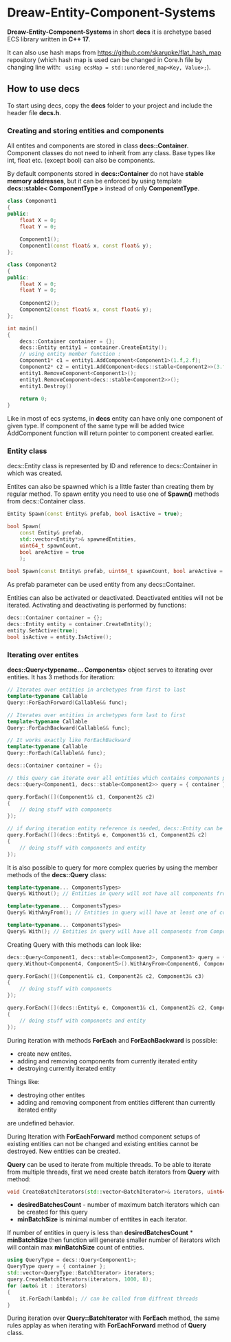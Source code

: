 # Dreaw-Entity-Component-Systems
**Dreaw-Entity-Component-Systems** in short **decs** it is archetype based ECS library written in **C++ 17**. 

It can also use hash maps from https://github.com/skarupke/flat_hash_map repository (which hash map is used can be changed in Core.h file by changing line with: ``` using ecsMap = std::unordered_map<Key, Value>;```).<br/>

## How to use **decs**
To start using decs, copy the **decs** folder to your project and include the header file **decs.h**.

### Creating and storing entities and components
All entites and components are stored in class **decs::Container**.<br/>
Component classes do not need to inherit from any class. Base types like int, float etc. (except bool) can also be components.<br/>

By default components stored in **decs::Container** do not have **stable memory addresses**, but it can be enforced by using template **decs::stable< ComponentType >** instead of only **ComponentType**.<br/>

```cpp
class Component1
{
public:
	float X = 0;
	float Y = 0;
	
	Component1();
	Component1(const float& x, const float& y);
};

class Component2
{
public:
	float X = 0;
	float Y = 0;
	
	Component2();
	Component2(const float& x, const float& y);
};

int main()
{
	decs::Container container = {};
	decs::Entity entity1 = container.CreateEntity();
	// using entity member function :
	Component1* c1 = entity1.AddComponent<Component1>(1.f,2.f);
	Component2* c2 = entity1.AddComponent<decs::stable<Component2>>(3.f,4.f);
	entity1.RemoveComponent<Component1>();
	entity1.RemoveComponent<decs::stable<Component2>>();
	entity1.Destroy()
	
	return 0;
}
```

Like in most of ecs systems, in **decs** entity can have only one component of given type. If component of the same type will be added twice AddComponent function will return pointer to component created earlier.<br/>

### Entity class
decs::Entity class is represented by ID and reference to decs::Container in which was created.<br/>

Entites can also be spawned which is a little faster than creating them by regular method. To spawn entity you need to use one of **Spawn()** methods from decs::Container class.
```cpp
Entity Spawn(const Entity& prefab, bool isActive = true);

bool Spawn(
	const Entity& prefab, 
	std::vector<Entity*>& spawnedEntities, 
	uint64_t spawnCount, 
	bool areActive = true
	);
	
bool Spawn(const Entity& prefab, uint64_t spawnCount, bool areActive = true);
```
As prefab parameter can be used entity from any decs::Container.

Entities can also be activated or deactivated. Deactivated entities will not be iterated. Activating and deactivating is performed by functions:
```cpp
decs::Container container = {};
decs::Entity entity = container.CreateEntity();
entity.SetActive(true);
bool isActive = entity.IsActive();
```

### Iterating over entites
**decs::Query<typename... Components>** object serves to iterating over entities. It has 3 methods for iteration:
```cpp
// Iterates over entities in archetypes from first to last
template<typename Callable
Query::ForEachForward(Callable&& func);

// Iterates over entities in archetypes form last to first
template<typename Callable
Query::ForEachBackward(Callable&& func);

// It works exactly like ForEachBackward
template<typename Callable
Query::ForEach(Callable&& func);

```

```cpp
decs::Container container = {}; 

// this query can iterate over all entities which contains components passed as template parameters
decs::Query<Component1, decs::stable<Component2>> query = { container }; 

query.ForEach([](Component1& c1, Component2& c2)
{
	// doing stuff with components
});

// if during iteration entity reference is needed, decs::Entity can be placed as first parameter of passed callable to ForEach function 
query.ForEach([](decs::Entity& e, Component1& c1, Component2& c2)
{
	// doing stuff with components and entity
});
```
It is also possible to query for more complex queries by using the member methods of the **decs::Query** class:
```cpp
template<typename... ComponentsTypes>
Query& Without(); // Entities in query will not have all components from ComponetsTypes parameters list
```
```cpp
template<typename... ComponentsTypes>
Query& WithAnyFrom(); // Entities in query will have at least one of component from ComponentTypes parameters list
```
```cpp
template<typename... ComponentsTypes>
Query& With(); // Entities in query will have all components from ComponentTypes parameters list
```

Creating Query with this methods can look like:
```cpp
decs::Query<Component1, decs::stable<Component2>, Component3> query = { container };
query.Without<Component4, Component5>().WithAnyFrom<Component6, Component7>().With<Component8, Component9>();

query.ForEach([](Component1& c1, Component2& c2, Component3& c3)
{
	// doing stuff with components
});

query.ForEach([](decs::Entity& e, Component1& c1, Component2& c2, Component3& c3)
{
	// doing stuff with components and entity
});
```

During iteration with methods **ForEach** and **ForEachBackward** is possible:
* create new entites. 
* adding and removing components from currently iterated entity
* destroying currently iterated entity

Things like:
* destroying other entites
* adding and removing component from entities different than currently iterated entity

are undefined behavior.

During Iteration with **ForEachForward** method component setups of existing entities can not be changed and existing entities cannot be destroyed. New entities can be created.

**Query** can be used to iterate from multiple threads. To be able to iterate from multiple threads, first we need create batch iterators from **Query** with method:
```cpp
void CreateBatchIterators(std::vector<BatchIterator>& iterators, uint64_t desiredBatchesCount, uint64_t minBatchSize);
```
* **desiredBatchesCount** - number of maximum batch iterators which can be created for this query
* **minBatchSize** is minimal number of enttites in each iterator. 

If number of entities in query is less than **desiredBatchesCount** * **minBatchSize** then function will generate smaller number of iterators witch will contain max **minBatchSize** count of entities.

```cpp
using QueryType = decs::Query<Component1>;
QueryType query = { container };
std::vector<QueryType::BatchIterator> iterators;
query.CreateBatchIterators(iterators, 1000, 8);
for (auto& it : iterators)
{
	it.ForEach(lambda); // can be called from diffrent threads
}
```
During iteration over **Query::BatchIterator** with **ForEach** method, the same rules applay as when iterating with **ForEachForward** method of **Query** class.


